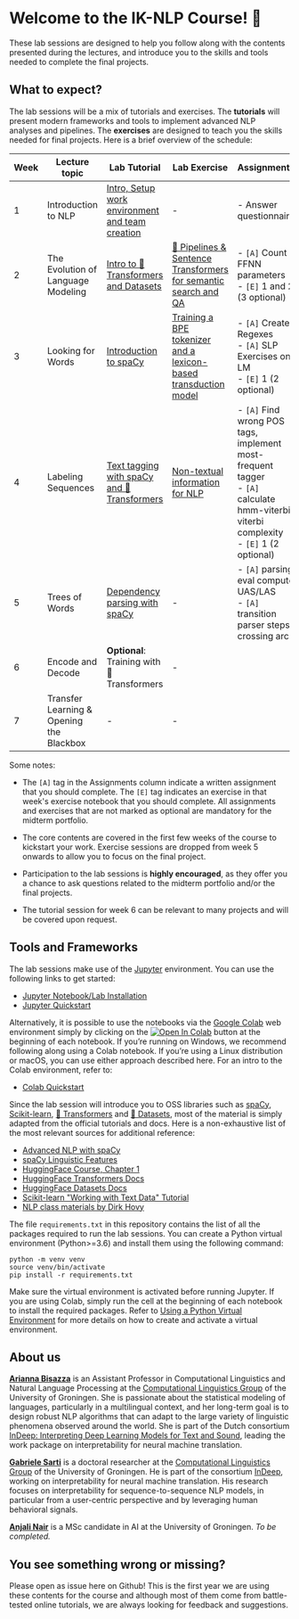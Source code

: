 # Welcome to the IK-NLP Course! 🎉

These lab sessions are designed to help you follow along with the contents presented during the lectures, and introduce you to the skills and tools needed to complete the final projects.

## What to expect?

The lab sessions will be a mix of tutorials and exercises. The **tutorials** will present modern frameworks and tools to implement advanced NLP analyses and pipelines. The **exercises** are designed to teach you the skills needed for final projects. Here is a brief overview of the schedule:

| Week | Lecture topic    | Lab Tutorial                                                 | Lab Exercise | Assignments |
|------|------------------|--------------------------------------------------------------|--------------|-------------|
| 1 | Introduction to NLP | [Intro, Setup work environment and team creation](README.md) | -            | - Answer questionnaire |
| 2 | The Evolution of Language Modeling | [Intro to 🤗 Transformers and Datasets](notebooks/W2T_Intro_Transformers_Datasets.ipynb) | [🤗 Pipelines & Sentence Transformers for semantic search and QA](notebooks/W2E_Pipelines_Sentence_Transformers.ipynb) | - `[A]` Count FFNN parameters <br/> - `[E]` 1 and 2 (3 optional) |
| 3 | Looking for Words   | [Introduction to spaCy](notebooks/W3T_Intro_Spacy.ipynb)     | [Training a BPE tokenizer and a lexicon-based transduction model](notebooks/W3E_BPE_Transduction.ipynb) | - `[A]` Create Regexes <br/> - `[A]` SLP Exercises on LM <br/> - `[E]` 1 (2 optional) |
| 4 | Labeling Sequences  | [Text tagging with spaCy and 🤗 Transformers](notebooks/W4T_Text_Tagging.ipynb) | [Non-textual information for NLP](notebooks/W4E_NonTextual_Information.ipynb) | - `[A]` Find wrong POS tags, implement most-frequent tagger<br/> - `[A]` calculate hmm-viterbi, viterbi complexity <br/> - `[E]` 1 (2 optional) |
| 5 | Trees of Words      | [Dependency parsing with spaCy](notebooks/W5T_Dependency_Parsing.ipynb) | - | - `[A]` parsing eval compute UAS/LAS <br/> - `[A]` transition parser steps, crossing arcs 
| 6 | Encode and Decode   | **Optional**: Training with 🤗 Transformers | - |
| 7 | Transfer Learning & Opening the Blackbox | -       | -       |

Some notes:

- The `[A]` tag in the Assignments column indicate a written assignment that you should complete. The `[E]` tag indicates an exercise in that week's exercise notebook that you should complete. All assignments and exercises that are not marked as optional are mandatory for the midterm portfolio.

- The core contents are covered in the first few weeks of the course to kickstart your work. Exercise sessions are dropped from week 5 onwards to allow you to focus on the final project.

- Participation to the lab sessions is **highly encouraged**, as they offer you a chance to ask questions related to the midterm portfolio and/or the final projects.

- The tutorial session for week 6 can be relevant to many projects and will be covered upon request.

## Tools and Frameworks

The lab sessions make use of the [Jupyter](https://jupyter.org/) environment. You can use the following links to get started:

- [Jupyter Notebook/Lab Installation](https://jupyter.org/install)
- [Jupyter Quickstart](https://docs.jupyter.org/en/latest/running.html)

Alternatively, it is possible to use the notebooks via the [Google Colab](https://colab.research.google.com/) web environment simply by clicking on the [![Open In Colab](https://colab.research.google.com/assets/colab-badge.svg)]() button at the beginning of each notebook. If you’re running on Windows, we recommend following along using a Colab notebook. If you’re using a Linux distribution or macOS, you can use either approach described here. For an intro to the Colab environment, refer to:

- [Colab Quickstart](https://colab.research.google.com/notebooks/intro.ipynb)

Since the lab session will introduce you to OSS libraries such as [spaCy](https://spacy.io/), [Scikit-learn](https://scikit-learn.org), [🤗 Transformers](https://huggingface.co/transformers/) and [🤗 Datasets](https://huggingface.co/docs/datasets/), most of the material is simply adapted from the official tutorials and docs. Here is a non-exhaustive list of the most relevant sources for additional reference:

- [Advanced NLP with spaCy](https://course.spacy.io/en)
- [spaCy Linguistic Features](https://spacy.io/usage/linguistic-features)
- [HuggingFace Course, Chapter 1](https://huggingface.co/course/chapter1/1)
- [HuggingFace Transformers Docs](https://huggingface.co/docs/transformers/index)
- [HuggingFace Datasets Docs](https://huggingface.co/docs/datasets/)
- [Scikit-learn "Working with Text Data" Tutorial](https://scikit-learn.org/stable/tutorial/text_analytics/working_with_text_data.html#tutorial-setup)
- [NLP class materials by Dirk Hovy](https://github.com/dirkhovy/NLPclass)

The file `requirements.txt` in this repository contains the list of all the packages required to run the lab sessions. You can create a Python virtual environment (Python>=3.6) and install them using the following command:

```shell
python -m venv venv
source venv/bin/activate
pip install -r requirements.txt
```

Make sure the virtual environment is activated before running Jupyter. If you are using Colab, simply run the cell at the beginning of each notebook to install the required packages. Refer to [Using a Python Virtual Environment](https://huggingface.co/course/chapter0/1#using-a-python-virtual-environment) for more details on how to create and activate a virtual environment.

## About us

[**Arianna Bisazza**](https://www.cs.rug.nl/~bisazza/) is an Assistant Professor in Computational Linguistics and Natural Language Processing at the [Computational Linguistics Group](https://www.rug.nl/research/clcg/research/cl/) of the University of Groningen. She is passionate about the statistical modeling of languages, particularly in a multilingual context, and her long-term goal is to design robust NLP algorithms that can adapt to the large variety of linguistic phenomena observed around the world. She is part of the Dutch consortium [InDeep: Interpreting Deep Learning Models for Text and Sound](https://interpretingdl.github.io/), leading the work package on interpretability for neural machine translation.

[**Gabriele Sarti**](https://gsarti.com) is a doctoral researcher at the [Computational Linguistics Group](https://www.rug.nl/research/clcg/research/cl/) of the University of Groningen. He is part of the consortium [InDeep](https://interpretingdl.github.io/), working on interpretability for neural machine translation. His research focuses on interpretability for sequence-to-sequence NLP models, in particular from a user-centric perspective and by leveraging human behavioral signals.

[**Anjali Nair**](https://nl.linkedin.com/in/anjalinair012) is a MSc candidate in AI at the University of Groningen. *To be completed.*

## You see something wrong or missing?

Please open as issue here on Github! This is the first year we are using these contents for the course and although most of them come from battle-tested online tutorials, we are always looking for feedback and suggestions.